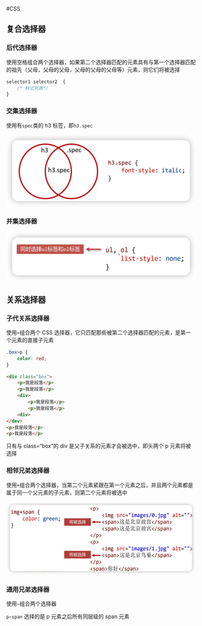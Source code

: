 #CSS 

## 复合选择器

### 后代选择器

使用空格组合两个选择器，如果第二个选择器匹配的元素具有与第一个选择器匹配的祖先（父母，父母的父母，父母的父母的父母等）元素，则它们将被选择

```css
selector1 selector2  {
    /* 样式列表*/
}
```


### 交集选择器

使用有`spec`类的 h3 标签，即`h3.spec`

![](../images/20230319204609.jpg)

### 并集选择器

![](../images/20230319204800.jpg)

## 关系选择器

### 子代关系选择器
使用`>`组合两个 CSS 选择器，它只匹配那些被第二个选择器匹配的元素，是第一个元素的直接子元素

```css
.box>p {
    color: red;
}
```

```html
<div class="box">
    <p>我是段落</p>
    <p>我是段落</p>
    <div>
        <p>我是段落</p>
        <p>我是段落</p>
    <div>
</dev>
<p>我是段落</p>
<p>我是段落</p>
```
只有与 class=“box”的 div 是父子关系的元素才会被选中，即头两个 p 元素将被选择

### 相邻兄弟选择器

使用`+`组合两个选择器，当第二个元素紧跟在第一个元素之后，并且两个元素都是属于同一个父元素的子元素，则第二个元素将被选中

![](../images/20230319205642.png)

### 通用兄弟选择器

使用`~`组合两个选择器

`p~span` 选择的是 p 元素之后所有同层级的 span 元素